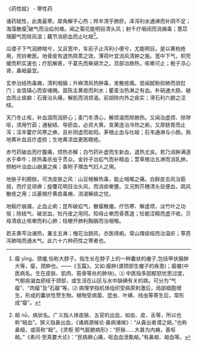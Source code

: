 《药性赋》 - 寒性药

诸药赋性，此类最寒。犀角解乎心热；羚羊清乎肺肝。泽泻利水通淋而补阴不足；海藻散瘿[^瘿]破气而治疝何难。闻之菊花能明目清头风；射千疗咽闭而消痈毒；薏苡理脚气而除风湿；藕节消瘀血而止吐衄[^衄]。

瓜偻子下气润肺喘兮，又且宽中，车前子止泻利小便兮，尤能明目。是以黄柏疮用，兜铃嗽医。地骨皮有退热除蒸之效，薄荷叶宜消风清肿之施。宽中下气，枳壳缓而积实速也；疔肌解表，千葛先而柴胡次之。百部治肺热，咳嗽可止；栀子凉心肾，鼻衄最宜。 

玄参治结热毒痈，清利咽膈；升麻清风热肿毒，发散疮痍。尝闻腻粉抑肺而敛肛门；金箔镇心而安魂魄。茵陈主黄疸而利水；瞿麦治热淋之有血。朴硝通大肠，破血而止痰癖：石膏治头痛，解肌而消烦渴。前胡除内外之痰实；滑石利六腑之涩结。

天门冬止咳，补血涸而润肝心；麦门冬清心，解烦渴而除肺热。又闻治虚烦、除哕呕，须用竹茹；通秘结、导瘀血，必资大黄。宣黄连治冷热之痢，又厚肠胃而止泻；淫羊藿疗风寒之痹，且补阴虚而助阳。茅根止血与吐衄；石韦通淋与小肠。熟地黄补血且疗虚损；生地黄凉血更医眼疮。

赤芍药破血而疗腹痛，烦热亦解；白芍药补虚而生新血，退热尤良。若乃消肿满逐水于牵牛；除热毒杀虫于贯众。金铃子治疝气而补精血；萱草根治五淋而消乳肿。侧柏叶治血山崩漏之疾；香附子理血气妇人之用。

地肤子利膀胱，可洗皮肤之风：山豆根解热毒，能止咽喉之痛。白鲜皮去风治筋弱，而疗足顽痹；旋覆花明目治头风，而消痰嗽壅。又况荆芥穗清头目便血，疏风散疮之用；瓜蒌根疗黄疸毒痈，消渴解痰之忧。

地榆疗崩漏，止血止痢；昆布破疝气，散瘿散瘤。疗伤寒、解虛烦，淡竹叶之功倍；除结气、破淤血，牡丹皮之用同。知母止嗽而骨蒸退；牡蛎涩精而虚汗收。贝母清痰止咳嗽而利心肺；桔梗开肺利胸膈而治咽喉。

若夫黄芩治诸热，兼主五淋；槐花治肠风，亦医痔痢。常山理痰结而治温疟；葶苈泻肺喘而通水气。此六十六种药性之寒者也。

[^瘿]: 瘿 yǐng，颈瘤,俗称大脖子。指生长在脖子上的一种囊状的瘤子,包括甲状腺肿大等，瘿，颈肿也。——《玉篇》。又如:瘿肿(谓颈部生瘤子的疾患)；瘿瘤(中医病名。生在皮肤、肌肉、筋骨等处的肿块)。⑴ 中医指多因郁怒忧思过度，气郁痰凝血瘀结于颈部，或生活在山区与水中缺碘有关的病。可分为“气瘿”、“肉瘿”及“石瘿”等。⑵ 病理学指机体组织受病原刺激后，局部细胞增生，形成的囊状性赘生物。植物受病菌、昆虫、叶螨、线虫等寄生后，常形成“瘿”。

[^衄]: 衄 nǜ，病状名。广义指人体皮肤、五官的出血，如齿、皮、舌等，所以也称“衄血”。狭义指鼻出血，《诸病源候论·鼻病诸候》：“从鼻出者谓之衄。”也称鼻衄，或简称“衄”。《灵枢·邪气脏腑病形》：“肝脉……大甚为内痈，善呕衄。”《素问·至真要大论》：“民病厥心痛，呕血血泄鼽衄。”有鼻衄、衄血等。